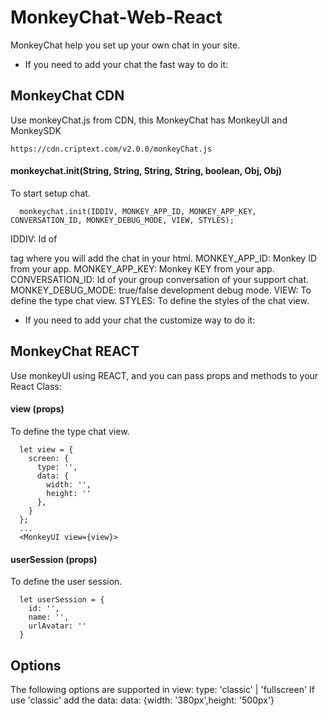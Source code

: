# MonkeyChat-Web-React

MonkeyChat help you set up your own chat in your site.

* If you need to add your chat the fast way to do it:
## MonkeyChat CDN
Use monkeyChat.js from CDN, this MonkeyChat has MonkeyUI and MonkeySDK
```
https://cdn.criptext.com/v2.0.0/monkeyChat.js
```
#### monkeychat.init(String, String, String, String, boolean, Obj, Obj)
To start setup chat.
```
  monkeychat.init(IDDIV, MONKEY_APP_ID, MONKEY_APP_KEY, CONVERSATION_ID, MONKEY_DEBUG_MODE, VIEW, STYLES);
```
IDDIV: Id of <div> tag where you will add the chat in your html.
MONKEY_APP_ID: Monkey ID from your app.
MONKEY_APP_KEY: Monkey KEY from your app.
CONVERSATION_ID: Id of your group conversation of your support chat.
MONKEY_DEBUG_MODE: true/false development debug mode.
VIEW: To define the type chat view.
STYLES: To define the styles of the chat view.





* If you need to add your chat the customize way to do it:
## MonkeyChat REACT
Use monkeyUI using REACT, and you can pass props and methods to your React Class:
#### view (props)
To define the type chat view.
```
  let view = {
    screen: {
      type: '',
      data: {
        width: '',
        height: ''
      },
    }
  };
  ...
  <MonkeyUI view={view}>
```




#### userSession (props)
To define the user session.
```
  let userSession = {
    id: '',
    name: '',
    urlAvatar: ''
  }

```




## Options
The following options are supported in view:
type: 'classic' | 'fullscreen'
If use 'classic' add the data:
data: {width: '380px',height: '500px'}
